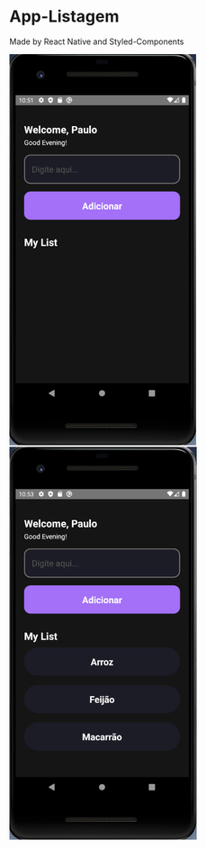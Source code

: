 # App-Listagem
Made by React Native and Styled-Components

![banner](https://github.com/pauloteixeira01/App-lista/blob/main/src/assets/img/image1.png)
![banner](https://github.com/pauloteixeira01/App-lista/blob/main/src/assets/img/image2.png)

